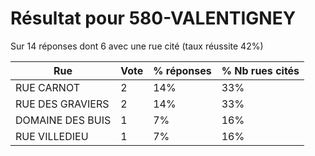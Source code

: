 # Résultat pour 580-VALENTIGNEY

Sur 14 réponses dont 6 avec une rue cité (taux réussite 42%)

| Rue | Vote | % réponses | % Nb rues cités|
|-----|------|------------|----------------|
| RUE CARNOT | 2 | 14% | 33%|
| RUE DES GRAVIERS | 2 | 14% | 33%|
| DOMAINE DES BUIS | 1 | 7% | 16%|
| RUE VILLEDIEU | 1 | 7% | 16%|
